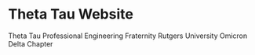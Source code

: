 # Theta Tau Website
Theta Tau Professional Engineering Fraternity 
Rutgers University Omicron Delta Chapter

